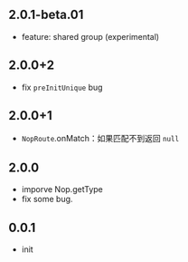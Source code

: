 ## 2.0.1-beta.01

* feature: shared group (experimental)

## 2.0.0+2

* fix `preInitUnique` bug

## 2.0.0+1

* `NopRoute`.onMatch：如果匹配不到返回 `null`

## 2.0.0

* imporve Nop.getType
* fix some bug.

## 0.0.1

* init
